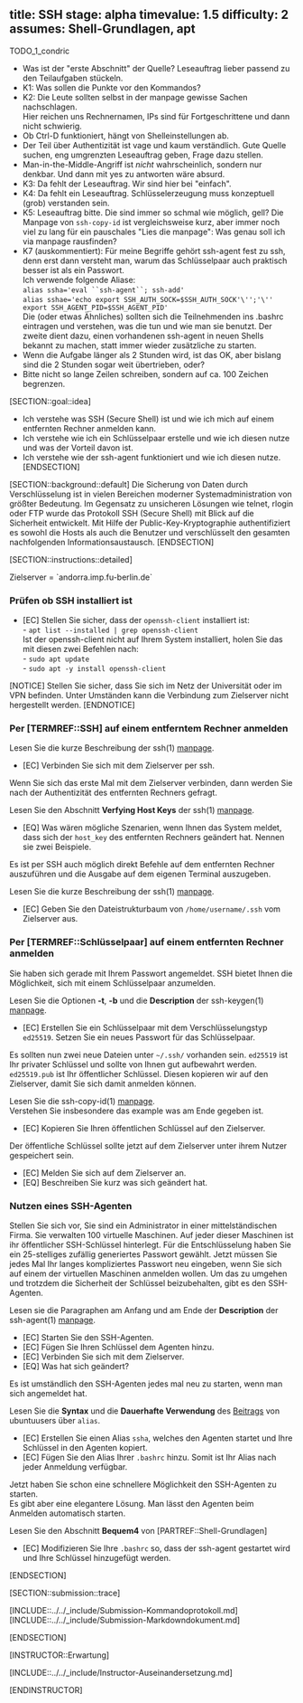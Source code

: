 title: SSH
stage: alpha
timevalue: 1.5
difficulty: 2
assumes: Shell-Grundlagen, apt
---

TODO_1_condric

- Was ist der "erste Abschnitt" der Quelle? Leseauftrag lieber passend zu den Teilaufgaben stückeln.
- K1: Was sollen die Punkte vor den Kommandos?
- K2: Die Leute sollten selbst in der manpage gewisse Sachen nachschlagen.  
  Hier reichen uns Rechnernamen, IPs sind für Fortgeschrittene und dann nicht schwierig.
- Ob Ctrl-D funktioniert, hängt von Shelleinstellungen ab.  
- Der Teil über Authentizität ist vage und kaum verständlich.
  Gute Quelle suchen, eng umgrenzten Leseauftrag geben, Frage dazu stellen.
- Man-in-the-Middle-Angriff ist _nicht_ wahrscheinlich, sondern nur denkbar.
  Und dann mit yes zu antworten wäre absurd.
- K3: Da fehlt der Leseauftrag. Wir sind hier bei "einfach".
- K4: Da fehlt ein Leseauftrag. Schlüsselerzeugung muss konzeptuell (grob) verstanden sein.
- K5: Leseauftrag bitte. Die sind immer so schmal wie möglich, gell?
  Die Manpage von `ssh-copy-id` ist vergleichsweise kurz, aber immer noch viel zu lang für
  ein pauschales "Lies die manpage": Was genau soll ich via manpage rausfinden?
- K7 (auskommentiert): Für meine Begriffe gehört ssh-agent fest zu ssh, denn erst dann
  versteht man, warum das Schlüsselpaar auch praktisch besser ist als ein Passwort.  
  Ich verwende folgende Aliase:  
  `alias ssha='eval ``ssh-agent``; ssh-add'`  
  `alias sshae='echo export SSH_AUTH_SOCK=$SSH_AUTH_SOCK'\'';'\'' export SSH_AGENT_PID=$SSH_AGENT_PID'`  
  Die (oder etwas Ähnliches) sollten sich die Teilnehmenden ins .bashrc eintragen und verstehen,
  was die tun und wie man sie benutzt. Der zweite dient dazu, einen vorhandenen ssh-agent in
  neuen Shells bekannt zu machen, statt immer wieder zusätzliche zu starten.
- Wenn die Aufgabe länger als 2 Stunden wird, ist das OK, 
  aber bislang sind die 2 Stunden sogar weit übertrieben, oder?
- Bitte nicht so lange Zeilen schreiben, sondern auf ca. 100 Zeichen begrenzen. 

[SECTION::goal::idea]
 - Ich verstehe was SSH (Secure Shell) ist und wie ich mich auf einem entfernten Rechner anmelden kann.
 - Ich verstehe wie ich ein Schlüsselpaar erstelle und wie ich diesen nutze und was der Vorteil davon ist.
 - Ich verstehe wie der ssh-agent funktioniert und wie ich diesen nutze.
[ENDSECTION]

[SECTION::background::default]
Die Sicherung von Daten durch Verschlüsselung ist in vielen Bereichen moderner 
Systemadministration von größter Bedeutung. Im Gegensatz zu unsicheren Lösungen wie telnet, 
rlogin oder FTP wurde das Protokoll SSH (Secure Shell) mit Blick auf die Sicherheit entwickelt.
Mit Hilfe der Public-Key-Kryptographie authentifiziert es sowohl die Hosts als auch die Benutzer
und verschlüsselt den gesamten nachfolgenden Informationsaustausch.
[ENDSECTION]

[SECTION::instructions::detailed]

<replacement id='targetserver'>
Zielserver = `andorra.imp.fu-berlin.de`
</replacement>

### Prüfen ob SSH installiert ist

- [EC] Stellen Sie sicher, dass der `openssh-client` installiert ist:  
      - `apt list --installed | grep openssh-client`  
   Ist der openssh-client nicht auf Ihrem System installiert, holen Sie das mit diesen zwei 
   Befehlen nach:  
      - `sudo apt update`  
      - `sudo apt -y install openssh-client`  

[NOTICE]
Stellen Sie sicher, dass Sie sich im Netz der Universität oder im VPN befinden. Unter Umständen 
kann die Verbindung zum Zielserver nicht hergestellt werden.
[ENDNOTICE]

### Per [TERMREF::SSH] auf einem entferntem Rechner anmelden
Lesen Sie die kurze Beschreibung der ssh(1) [manpage](https://man.openbsd.org/ssh).

- [EC] Verbinden Sie sich mit dem Zielserver per ssh.

Wenn Sie sich das erste Mal mit dem Zielserver verbinden, dann werden Sie nach der Authentizität 
des entfernten Rechners gefragt.

Lesen Sie den Abschnitt **Verfying Host Keys** der ssh(1) 
[manpage](https://man.openbsd.org/ssh#VERIFYING_HOST_KEYS).

- [EQ] Was wären mögliche Szenarien, wenn Ihnen das System meldet, dass sich der `host_key` des 
   entfernten Rechners geändert hat. Nennen sie zwei Beispiele. 

Es ist per SSH auch möglich direkt Befehle auf dem entfernten Rechner auszuführen und die Ausgabe 
auf dem eigenen Terminal auszugeben.  

Lesen Sie die kurze Beschreibung der ssh(1) [manpage](https://man.openbsd.org/ssh).

- [EC] Geben Sie den Dateistrukturbaum von `/home/username/.ssh` vom Zielserver aus.


### Per [TERMREF::Schlüsselpaar] auf einem entfernten Rechner anmelden

Sie haben sich gerade mit Ihrem Passwort angemeldet. SSH bietet Ihnen die Möglichkeit, sich mit einem 
Schlüsselpaar anzumelden.

Lesen Sie die Optionen **-t**, **-b** und die **Description** der ssh-keygen(1) 
[manpage](https://man.openbsd.org/ssh-keygen.1).

- [EC] Erstellen Sie ein Schlüsselpaar mit dem Verschlüsselungstyp `ed25519`. Setzen Sie ein neues 
Passwort für das Schlüsselpaar.

Es sollten nun zwei neue Dateien unter `~/.ssh/` vorhanden sein. `ed25519` ist Ihr privater Schlüssel 
und sollte von Ihnen gut aufbewahrt werden. `ed25519.pub` ist Ihr öffentlicher Schlüssel. Diesen 
kopieren wir auf den Zielserver, damit Sie sich damit anmelden können.  

Lesen Sie die ssh-copy-id(1) 
[manpage](https://manpages.debian.org/testing/openssh-client/ssh-copy-id.1.en.html).  
Verstehen Sie insbesondere das example was am Ende gegeben ist. 

- [EC] Kopieren Sie Ihren öffentlichen Schlüssel auf den Zielserver.

Der öffentliche Schlüssel sollte jetzt auf dem Zielserver unter ihrem Nutzer gespeichert sein. 

- [EC] Melden Sie sich auf dem Zielserver an. 
- [EQ] Beschreiben Sie kurz was sich geändert hat.

### Nutzen eines SSH-Agenten

Stellen Sie sich vor, Sie sind ein Administrator in einer mittelständischen Firma. Sie 
verwalten 100 virtuelle Maschinen. Auf jeder dieser Maschinen ist ihr öffentlicher SSH-Schlüssel 
hinterlegt. Für die Entschlüsselung haben Sie ein 25-stelliges zufällig generiertes Passwort 
gewählt. Jetzt müssen Sie jedes Mal Ihr langes kompliziertes Passwort neu eingeben, wenn Sie sich 
auf einem der virtuellen Maschinen anmelden wollen. Um das zu umgehen und trotzdem die Sicherheit 
der Schlüssel beizubehalten, gibt es den SSH-Agenten.
  
Lesen sie die Paragraphen am Anfang und am Ende der **Description** der ssh-agent(1) 
[manpage](https://man.openbsd.org/ssh-agent.1).  

- [EC] Starten Sie den SSH-Agenten.
- [EC] Fügen Sie Ihren Schlüssel dem Agenten hinzu.  
- [EC] Verbinden Sie sich mit dem Zielserver.
- [EQ] Was hat sich geändert?  

Es ist umständlich den SSH-Agenten jedes mal neu zu starten, wenn man sich angemeldet hat. 

Lesen Sie die **Syntax** und die **Dauerhafte Verwendung** des 
[Beitrags](https://wiki.ubuntuusers.de/alias/) von ubuntuusers über `alias`.

- [EC] Erstellen Sie einen Alias `ssha`, welches den Agenten startet und Ihre Schlüssel in den Agenten 
   kopiert.
- [EC] Fügen Sie den Alias Ihrer `.bashrc` hinzu. Somit ist Ihr Alias nach jeder Anmeldung verfügbar.

Jetzt haben Sie schon eine schnellere Möglichkeit den SSH-Agenten zu starten.  
Es gibt aber eine elegantere Lösung. Man lässt den Agenten beim Anmelden automatisch starten.

Lesen Sie den Abschnitt **Bequem4** von [PARTREF::Shell-Grundlagen] 

- [EC] Modifizieren Sie Ihre `.bashrc` so, dass der ssh-agent gestartet wird und Ihre Schlüssel 
   hinzugefügt werden.

[ENDSECTION]

[SECTION::submission::trace]

[INCLUDE::../../_include/Submission-Kommandoprotokoll.md]
[INCLUDE::../../_include/Submission-Markdowndokument.md]

[ENDSECTION]

[INSTRUCTOR::Erwartung]

[INCLUDE::../../_include/Instructor-Auseinandersetzung.md]

[ENDINSTRUCTOR]